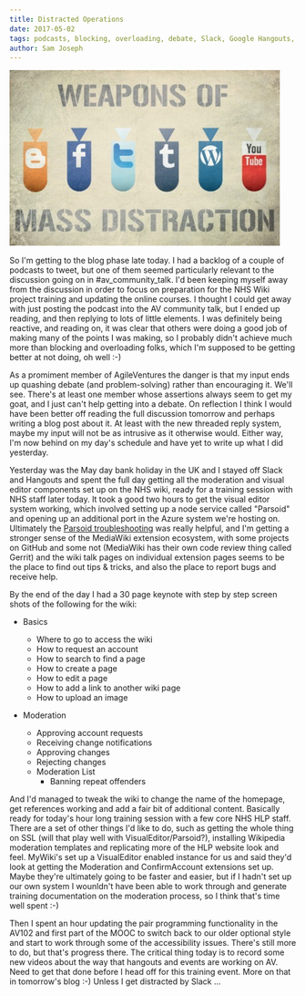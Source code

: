 ```yaml
---
title: Distracted Operations
date: 2017-05-02
tags: podcasts, blocking, overloading, debate, Slack, Google Hangouts, NHS, wiki, moderation, node, Parsoid, MediaWiki
author: Sam Joseph
---
```


![distractions](/images/Distractions.jpg)

So I'm getting to the blog phase late today.  I had a backlog of a couple of podcasts to tweet, but one of them seemed particularly relevant to the discussion going on in #av_community_talk.  I'd been keeping myself away from the discussion in order to focus on preparation for the NHS Wiki project training and updating the online courses.  I thought I could get away with just posting the podcast into the AV community talk, but I ended up reading, and then replying to lots of little elements.  I was definitely being reactive, and reading on, it was clear that others were doing a good job of making many of the points I was making, so I probably didn't achieve much more than blocking and overloading folks, which I'm supposed to be getting better at not doing, oh well :-)

As a promiment member of AgileVentures the danger is that my input ends up quashing debate (and problem-solving) rather than encouraging it.  We'll see.  There's at least one member whose assertions always seem to get my goat, and I just can't help getting into a debate.  On reflection I think I would have been better off reading the full discussion tomorrow and perhaps writing a blog post about it. At least with the new threaded reply system, maybe my input will not be as intrusive as it otherwise would. Either way, I'm now behind on my day's schedule and have yet to write up what I did yesterday.

Yesterday was the May day bank holiday in the UK and I stayed off Slack and Hangouts and spent the full day getting all the moderation and visual editor components set up on the NHS wiki, ready for a training session with NHS staff later today.  It took a good two hours to get the visual editor system working, which involved setting up a node service called "Parsoid" and opening up an additional port in the Azure system we're hosting on.  Ultimately the [Parsoid troubleshooting](https://www.mediawiki.org/wiki/Parsoid/Troubleshooting) was really helpful, and I'm getting a stronger sense of the MediaWiki extension ecosystem, with some projects on GitHub and some not (MediaWiki has their own code review thing called Gerrit) and the wiki talk pages on individual extension pages seems to be the place to find out tips & tricks, and also the place to report bugs and receive help.

By the end of the day I had a 30 page keynote with step by step screen shots of the following for the wiki:

* Basics
  - Where to go to access the wiki
  - How to request an account
  - How to search to find a page
  - How to create a page
  - How to edit a page
  - How to add a link to another wiki page
  - How to upload an image
  
* Moderation
  - Approving account requests
  - Receiving change notifications
  - Approving changes
  - Rejecting changes
  - Moderation List
    - Banning repeat offenders
    
And I'd managed to tweak the wiki to change the name of the homepage, get references working and add a fair bit of additional content.  Basically ready for today's hour long training session with a few core NHS HLP staff.  There are a set of other things I'd like to do, such as getting the whole thing on SSL (will that play well with VisualEditor/Parsoid?), installing Wikipedia moderation templates and replicating more of the HLP website look and feel.  MyWiki's set up a VisualEditor enabled instance for us and said they'd look at getting the Moderation and ConfirmAccount extensions set up.  Maybe they're ultimately going to be faster and easier, but if I hadn't set up our own system I wounldn't have been able to work through and generate training documentation on the moderation process, so I think that's time well spent :-)

Then I spent an hour updating the pair programming functionality in the AV102 and first part of the MOOC to switch back to our older optional style and start to work through some of the accessibility issues.  There's still more to do, but that's progress there.  The critical thing today is to record some new videos about the way that hangouts and events are working on AV.  Need to get that done before I head off for this training event.  More on that in tomorrow's blog :-)  Unless I get distracted by Slack ...
